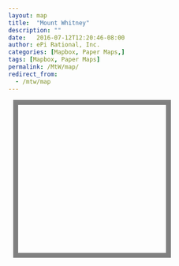 ```yaml
---
layout: map
title:  "Mount Whitney"
description: ""
date:   2016-07-12T12:20:46-08:00
author: ePi Rational, Inc.
categories: [Mapbox, Paper Maps,]
tags: [Mapbox, Paper Maps]
permalink: /MtW/map/
redirect_from:
  - /mtw/map
---
```


<style>
#mapsmall {
  width:0px;
  height:0px;
  margin-left:0px;
  margin-top:0px;
  border:0px;
}

@media only screen and (min-width: 800px) {
    /* CSS for devices with size > min-width */
    #mapsmall {
      width:300px;
      height:300px;
      margin-left:10px;
      margin-top:10px;
      border:10px solid gray;
    }
}
</style>

<div id="map" class="map"></div>
<div id="mapsmall" ></div>

<script>

var bounds = [     // WSEN
    // -118.4,36.4,-118.1,36.8
    [-118.5,36.4], // Southwest coordinates
    [-117.8,37.2]  // Northeast coordinates
];

var map = new mapboxgl.Map({
    container: 'map',
    style: 'mapbox://styles/roblabs/ciomh54ic000kbolza4305pev',
    minZoom: 9,
    zoom: 11,
    maxZoom: 15.9,
    center: [-118.29018, 36.577886],
    maxBounds: bounds
});
map.addControl(new mapboxgl.FullscreenControl());
map.addControl(new mapboxgl.NavigationControl());

var mapsmall = new mapboxgl.Map({
    container: "mapsmall",
    style: "mapbox://styles/mapbox/streets-v9",
    zoom: 9,
    maxZoom: 9,
    center: [-118.2, 36.5631],
    maxBounds: bounds,
    attributionControl: false
});

/* ******************** */
// Small map moves
// when either map finishes moving, trigger an update on the other one.
<!-- map.on('moveend', follow).on('zoomend', follow); -->
mapsmall.on('moveend', follow).on('zoomend', follow);

// quiet is a cheap and dirty way of avoiding a problem in which one map
// syncing to another leads to the other map syncing to it, and so on
// ad infinitum. this says that while we are calling sync, do not try to
// loop again and sync other maps
var quiet = false;
function follow(e) {
    if (quiet) return;
    quiet = true;
    if (e.target === map) sync(mapsmall, e);
    if (e.target === mapsmall) sync(map, e);
    quiet = false;
}

// sync simply steals the settings from the moved map (e.target)
// and applies them to the other map.
function sync(mapToSync, e) {

  mapToSync.easeTo({
    center: e.target.getCenter()
    });
}


/* ******************** */
// map move to update Lat/Long

map.on('zoomend', function(){
  ZoomOrDragEnd();
});

map.on('moveend', function(){
  ZoomOrDragEnd();
});

function ZoomOrDragEnd(){
  var zoom = map.getZoom();
  var center = map.getCenter().toArray();

  var zoomOutput = parseFloat(zoom).toFixed(2);
  var centerOutput = parseFloat(center[1]).toFixed(4) + ', ' + parseFloat(center[0]).toFixed(4);
  document.getElementById('zoom-level').innerHTML = 'Zoom, Lat, Lng:  ' + zoomOutput + ', ' + centerOutput;
}
</script>
